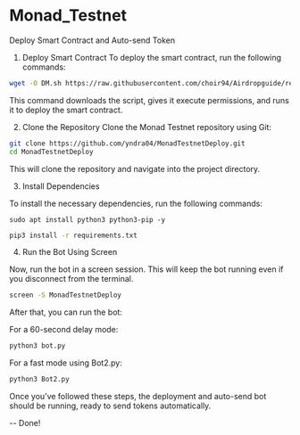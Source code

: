 # Monad_Testnet

Deploy Smart Contract and Auto-send Token


1. Deploy Smart Contract
To deploy the smart contract, run the following commands:

```bash
wget -O DM.sh https://raw.githubusercontent.com/choir94/Airdropguide/refs/heads/main/DM.sh && chmod +x DM.sh && ./DM.sh
```
This command downloads the script, gives it execute permissions, and runs it to deploy the smart contract.



2. Clone the Repository
Clone the Monad Testnet repository using Git:

```bash
git clone https://github.com/yndra04/MonadTestnetDeploy.git
cd MonadTestnetDeploy
```
This will clone the repository and navigate into the project directory.



3. Install Dependencies

To install the necessary dependencies, run the following commands:
```
sudo apt install python3 python3-pip -y
```

```bash
pip3 install -r requirements.txt
```

4. Run the Bot Using Screen

Now, run the bot in a screen session. This will keep the bot running even if you disconnect from the terminal.

```bash
screen -S MonadTestnetDeploy
```
After that, you can run the bot:

For a 60-second delay mode:
```bash
python3 bot.py
```

For a fast mode using Bot2.py:

```bash
python3 Bot2.py
```
Once you’ve followed these steps, the deployment and auto-send bot should be running, ready to send tokens automatically.

-- Done!

